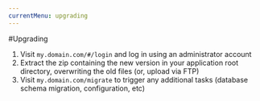 ```yaml
---
currentMenu: upgrading
---
```


#Upgrading

1. Visit `my.domain.com/#/login` and log in using an administrator account
2. Extract the zip containing the new version in your application root directory, overwriting the old files (or, upload via FTP)
3. Visit `my.domain.com/migrate` to trigger any additional tasks (database schema migration, configuration, etc)

